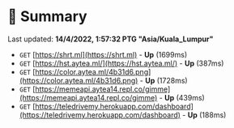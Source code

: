 # 📖 Summary
Last updated: **14/4/2022, 1:57:32 PTG "Asia/Kuala_Lumpur"**

- `GET` [https://shrt.ml](https://shrt.ml) - **Up** (1699ms)
- `GET` [https://hst.aytea.ml/](https://hst.aytea.ml/) - **Up** (387ms)
- `GET` [https://color.aytea.ml/4b31d6.png](https://color.aytea.ml/4b31d6.png) - **Up** (1728ms)
- `GET` [https://memeapi.aytea14.repl.co/gimme](https://memeapi.aytea14.repl.co/gimme) - **Up** (439ms)
- `GET` [https://teledrivemy.herokuapp.com/dashboard](https://teledrivemy.herokuapp.com/dashboard) - **Up** (188ms)
